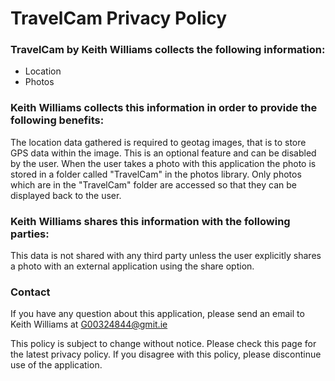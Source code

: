 # TravelCam Privacy Policy

### TravelCam by Keith Williams collects the following information:
+ Location
+ Photos

### Keith Williams collects this information in order to provide the following benefits:
The location data gathered is required to geotag images, that is to store GPS data within the image. This is an optional feature and can be disabled by the user. When the user takes a photo with this application the photo is stored in a folder called "TravelCam" in the photos library. Only photos which are in the "TravelCam" folder are accessed so that they can be displayed back to the user.

### Keith Williams shares this information with the following parties:
This data is not shared with any third party unless the user explicitly shares a photo with an external application using the share option.

### Contact
If you have any question about this application, please send an email to Keith Williams at G00324844@gmit.ie

This policy is subject to change without notice. Please check this page for the latest privacy policy. If you disagree with this policy, please discontinue use of the application.